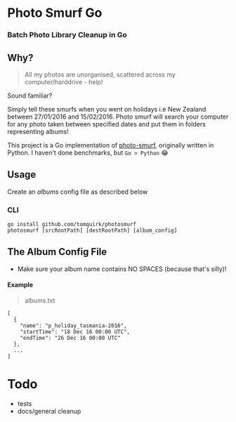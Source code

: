 # Photo Smurf Go

### Batch Photo Library Cleanup in Go

## Why?

> All my photos are unorganised, scattered across my computer/harddrive - help!

Sound familiar?

Simply tell these smurfs when you went on holidays i.e New Zealand between 27/01/2016 and 15/02/2016. Photo smurf will search your computer for any photo taken between specified dates and put them in folders representing albums!

This project is a Go implementation of [photo-smurf](https://github.com/tomquirk/photo-smurf), originally written in Python. I haven't done benchmarks, but `Go > Python` :joy:

## Usage

Create an _albums_ config file as described below

### CLI
```
go install github.com/tomquirk/photosmurf
photosmurf [srcRootPath] [destRootPath] [album_config]
```

## The Album Config File
- Make sure your album name contains NO SPACES (because that's silly)!

#### Example
> albums.txt

```
[
  {
    "name": "p_holiday_tasmania-2016",
    "startTime": "18 Dec 16 00:00 UTC",
    "endTime": "26 Dec 16 00:00 UTC"
  },
  ...
]
```

# Todo
-   tests
-   docs/general cleanup
